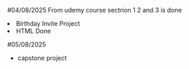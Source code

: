 #04/08/2025 
From udemy course sectrion 1 2 and 3 is done
<li>Birthday Invite Project</li>
<li>HTML Done</li>



#05/08/2025
<ul>
<li>capstone project</li>
  
</ul>


